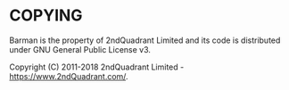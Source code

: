 # COPYING

Barman is the property of 2ndQuadrant Limited
and its code is distributed under GNU General Public License v3.

Copyright (C) 2011-2018 2ndQuadrant Limited - https://www.2ndQuadrant.com/.

